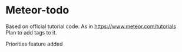 # Meteor-todo

Based on official tutorial code. As in https://www.meteor.com/tutorials <br> 
Plan to add tags to it. <br>

Priorities feature added
